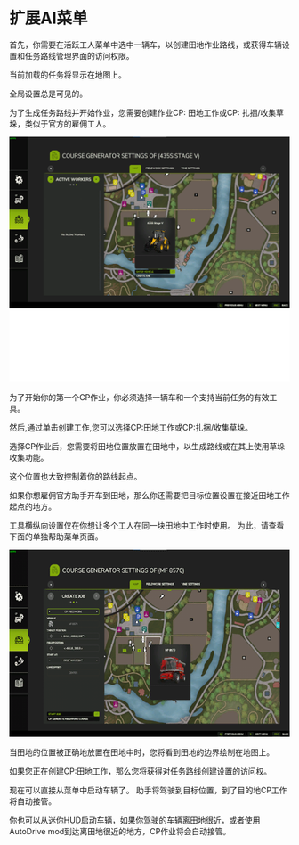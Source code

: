 # 扩展AI菜单

  
  
首先，你需要在活跃工人菜单中选中一辆车，以创建田地作业路线，或获得车辆设置和任务路线管理界面的访问权限。  
  
当前加载的任务将显示在地图上。  
  
全局设置总是可见的。  
  
为了生成任务路线并开始作业，您需要创建作业CP: 田地工作或CP: 扎捆/收集草垛，类似于官方的雇佣工人。  
  


![Image](../assets/images/startjobmenuhelp_0_0_1024_895.png)

  
  
为了开始你的第一个CP作业，你必须选择一辆车和一个支持当前任务的有效工具。  
  
然后,通过单击创建工作,您可以选择CP:田地工作或CP:扎捆/收集草垛。  
  


  
  
选择CP作业后，您需要将田地位置放置在田地中，以生成路线或在其上使用草垛收集功能。  
  
这个位置也大致控制着你的路线起点。  
  
如果你想雇佣官方助手开车到田地，那么你还需要把目标位置设置在接近田地工作起点的地方。  
  
工具横纵向设置仅在你想让多个工人在同一块田地中工作时使用。 为此，请查看下面的单独帮助菜单页面。   
  


![Image](../assets/images/readyjobmenuhelp_0_0_765_510.png)

  
  
当田地的位置被正确地放置在田地中时，您将看到田地的边界绘制在地图上。  
  
如果您正在创建CP:田地工作，那么您将获得对任务路线创建设置的访问权。   
  


  
  
现在可以直接从菜单中启动车辆了。 助手将驾驶到目标位置，到了目的地CP工作将自动接管。  
  
你也可以从迷你HUD启动车辆，如果你驾驶的车辆离田地很近，或者使用AutoDrive mod到达离田地很近的地方，CP作业将会自动接管。  
  



